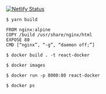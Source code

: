 [![Netlify Status](https://api.netlify.com/api/v1/badges/00994fe3-f0b9-4d4b-8d45-91aa880686d6/deploy-status)](https://app.netlify.com/sites/momentive/deploys)

```
$ yarn build
```

```
FROM nginx:alpine
COPY /build /usr/share/nginx/html
EXPOSE 80
CMD [“nginx”, “-g”, “daemon off;”]
```

```
$ docker build . -t react-docker
```

```
$ docker images
```

```
$ docker run -p 8000:80 react-docker
```

```
$ docker ps
```
